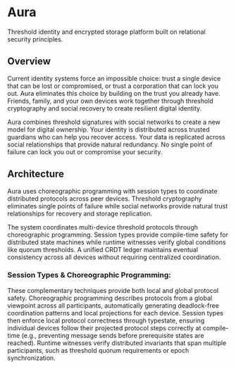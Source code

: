 # Aura

Threshold identity and encrypted storage platform built on relational security principles.

## Overview

Current identity systems force an impossible choice: trust a single device that can be lost or compromised, or trust a corporation that can lock you out. Aura eliminates this choice by building on the trust you already have. Friends, family, and your own devices work together through threshold cryptography and social recovery to create resilient digital identity.

Aura combines threshold signatures with social networks to create a new model for digital ownership. Your identity is distributed across trusted guardians who can help you recover access. Your data is replicated across social relationships that provide natural redundancy. No single point of failure can lock you out or compromise your security.

## Architecture

Aura uses choreographic programming with session types to coordinate distributed protocols across peer devices. Threshold cryptography eliminates single points of failure while social networks provide natural trust relationships for recovery and storage replication.

The system coordinates multi-device threshold protocols through choreographic programming. Session types provide compile-time safety for distributed state machines while runtime witnesses verify global conditions like quorum thresholds. A unified CRDT ledger maintains eventual consistency across all devices without requiring centralized coordination.

### Session Types & Choreographic Programming:

These complementary techniques provide both local and global protocol safety. Choreographic programming describes protocols from a global viewpoint across all participants, automatically generating deadlock-free coordination patterns and local projections for each device. Session types then enforce local protocol correctness through typestate, ensuring individual devices follow their projected protocol steps correctly at compile-time (e.g., preventing message sends before prerequisite states are reached). Runtime witnesses verify distributed invariants that span multiple participants, such as threshold quorum requirements or epoch synchronization.
